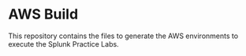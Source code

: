 # AWS Build

This repository contains the files to generate the AWS environments to execute the Splunk Practice Labs.

